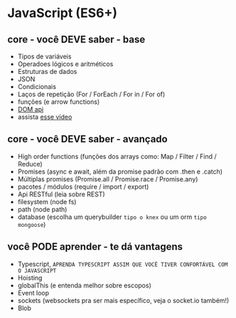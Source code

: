# JavaScript (ES6+)

## core - você DEVE saber - base
- Tipos de variáveis
- Operadoes lógicos e aritméticos
- Estruturas de dados 
- JSON
- Condicionais
- Laços de repetição (For / ForEach / For in / For of)
- funções (e arrow functions)
- [DOM api](https://developer.mozilla.org/pt-BR/docs/Web/API/Document_Object_Model/Introduction)
- assista [esse vídeo](https://www.youtube.com/watch?v=37SwqREHRGI)
## core - você DEVE saber - avançado
- High order functions (funções dos arrays como: Map / Filter / Find / Reduce)
- Promises (async e await, além da promise padrão com .then e .catch)
- Múltiplas promises (Promise.all / Promise.race / Promise.any)
- pacotes / módulos (require / import / export)
- Api RESTful (leia sobre REST)
- filesystem (node fs)
- path (node path)
- database (escolha um querybuilder `tipo o knex` ou um orm `tipo mongoose`)

## você PODE aprender - te dá vantagens
- Typescript, `APRENDA TYPESCRIPT ASSIM QUE VOCÊ TIVER CONFORTÁVEL COM O JAVASCRIPT`
- Hoisting
- globalThis (e entenda melhor sobre escopos)
- Event loop
- sockets (websockets pra ser mais específico, veja o socket.io também!)
- Blob
